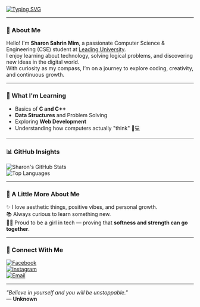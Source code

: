 [![Typing SVG](https://readme-typing-svg.demolab.com?font=Fira+Code&pause=300&color=FF69B4&center=true&vCenter=true&width=600&lines=Hi+there%2C+I'm+Sharon+Sahrin+Mim;CSE+Student+%7C+Future+Engineer)](https://git.io/typing-svg)

---

### 🌸 About Me

Hello! I'm **Sharon Sahrin Mim**, a passionate Computer Science & Engineering (CSE) student at [Leading University](https://www.lus.ac.bd/).  
I enjoy learning about technology, solving logical problems, and discovering new ideas in the digital world.  
With curiosity as my compass, I’m on a journey to explore coding, creativity, and continuous growth.

---

### 💖 What I'm Learning

- Basics of **C and C++**  
- **Data Structures** and Problem Solving  
- Exploring **Web Development**  
- Understanding how computers actually "think" 🧠💻

---

### 📊 GitHub Insights

![Sharon's GitHub Stats](https://github-readme-stats.vercel.app/api?username=sharonsahrinmim&show_icons=true&theme=tokyonight)  
![Top Languages](https://github-readme-stats.vercel.app/api/top-langs/?username=sharonsahrinmim&layout=compact&theme=tokyonight)

---

### 🌷 A Little More About Me

✨ I love aesthetic things, positive vibes, and personal growth.  
📚 Always curious to learn something new.  
👩‍🎓 Proud to be a girl in tech — proving that **softness and strength can go together**.

---
### 💫 Connect With Me  

[![Facebook](https://img.shields.io/badge/Facebook-1877F2?style=for-the-badge&logo=facebook&logoColor=white)](https://www.facebook.com/sharonsahrinmim)  
[![Instagram](https://img.shields.io/badge/Instagram-E4405F?style=for-the-badge&logo=instagram&logoColor=white)](https://www.instagram.com/sharonsahrin__)  
[![Email](https://img.shields.io/badge/Gmail-D14836?style=for-the-badge&logo=gmail&logoColor=white)](mailto:sharonsahrin@gmail.com)

---

_"Believe in yourself and you will be unstoppable."_  
— **Unknown**

